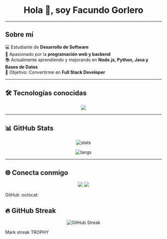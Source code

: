<h1 align="center">Hola 👋, soy Facundo Gorlero </h1>

---

## Sobre mí
💻 Estudiante de **Desarrollo de Software**   
🚀 Apasionado por la **programación web y backend**  
📚 Actualmente aprendiendo y mejorando en **Node.js, Python, Java y Bases de Datos**  
🎯 Objetivo: Convertirme en **Full Stack Developer**  

---

## 🛠️ Tecnologías conocidas
<p align="center">
  <img src="https://skillicons.dev/icons?i=java,js,python,mysql,mongodb,html,css,docker,vscode,eclipse,github,git,nodejs,aws" />
</p>

---

## 📊 GitHub Stats
<p align="center">
  <img src="https://github-readme-stats.vercel.app/api?username=FacuGorlero&show_icons=true&theme=tokyonight" alt="stats"/>
</p>

<p align="center">
  <img src="https://github-readme-stats.vercel.app/api/top-langs/?username=FacuGorlero&layout=compact&theme=tokyonight" alt="langs"/>
</p>

---

## 🌐 Conecta conmigo
<p align="center">
  <a href="https://www.linkedin.com/in/facundo-gorlero"><img src="https://img.shields.io/badge/-LinkedIn-%230077B5?style=for-the-badge&logo=linkedin&logoColor=white"/></a>
  <a href="mailto:facundo.gorlero111@gmail.com"><img src="https://img.shields.io/badge/-Gmail-D14836?style=for-the-badge&logo=gmail&logoColor=white"/></a>
</p>





GitHub :octocat:

## 🔥 GitHub Streak
<p align="center">
  <img src="https://github-readme-streak-stats.herokuapp.com/?user=FacuGorlero&theme=tokyonight" alt="GitHub Streak"/>
</p>

Mark streak	
TROPHY
